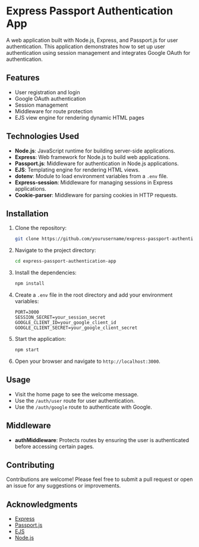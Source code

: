# Express Passport Authentication App

A web application built with Node.js, Express, and Passport.js for user authentication. This application demonstrates how to set up user authentication using session management and integrates Google OAuth for authentication.

## Features

- User registration and login
- Google OAuth authentication
- Session management
- Middleware for route protection
- EJS view engine for rendering dynamic HTML pages

## Technologies Used

- **Node.js**: JavaScript runtime for building server-side applications.
- **Express**: Web framework for Node.js to build web applications.
- **Passport.js**: Middleware for authentication in Node.js applications.
- **EJS**: Templating engine for rendering HTML views.
- **dotenv**: Module to load environment variables from a `.env` file.
- **Express-session**: Middleware for managing sessions in Express applications.
- **Cookie-parser**: Middleware for parsing cookies in HTTP requests.

## Installation

1. Clone the repository:

   ```bash
   git clone https://github.com/yourusername/express-passport-authentication-app.git
   ```

2. Navigate to the project directory:

   ```bash
   cd express-passport-authentication-app
   ```

3. Install the dependencies:

   ```bash
   npm install
   ```

4. Create a `.env` file in the root directory and add your environment variables:

   ```plaintext
   PORT=3000
   SESSION_SECRET=your_session_secret
   GOOGLE_CLIENT_ID=your_google_client_id
   GOOGLE_CLIENT_SECRET=your_google_client_secret
   ```

5. Start the application:

   ```bash
   npm start
   ```

6. Open your browser and navigate to `http://localhost:3000`.

## Usage

- Visit the home page to see the welcome message.
- Use the `/auth/user` route for user authentication.
- Use the `/auth/google` route to authenticate with Google.

## Middleware

- **authMiddleware**: Protects routes by ensuring the user is authenticated before accessing certain pages.

## Contributing

Contributions are welcome! Please feel free to submit a pull request or open an issue for any suggestions or improvements.

## Acknowledgments

- [Express](https://expressjs.com/)
- [Passport.js](http://www.passportjs.org/)
- [EJS](https://ejs.co/)
- [Node.js](https://nodejs.org/)
